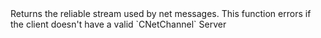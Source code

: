 <function name="GetStreamReliable" parent="CBaseClient" type="classfunc">
	<description>
		Returns the reliable stream used by net messages.
		<note>
			This function errors if the client doesn't have a valid `CNetChannel`
		</note>
		<added version="0.7"></added>
	</description>
	<realm>Server</realm>
	<rets>
		<ret name="stream" type="bf_write"></ret>
	</rets>
</function>